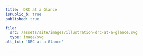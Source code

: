 ```yaml
---
title:  DRC at a Glance
isPublic_b: true
published: true

file:
  src: /assets/site/images/illustration-drc-at-a-glance.svg
  type: image/svg
alt_txt: 'DRC at a Glance'

---
```

